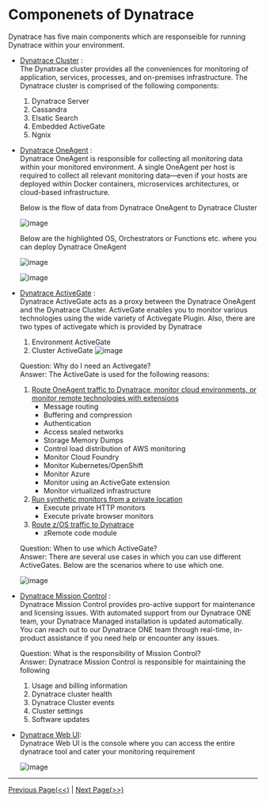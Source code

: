 # Componenets of Dynatrace

Dynatrace has five main components which are responseible for running Dynatrace within your environment.

* [Dynatrace Cluster](https://www.dynatrace.com/support/help/shortlink/managed-overview#dynatrace-managed-installer) :  
    The Dynatrace cluster provides all the conveniences for monitoring of application, services, processes, and on-premises infrastructure. The Dynatrace cluster is comprised of the following components:
    1. Dynatrace Server
    2. Cassandra
    3. Elsatic Search
    4. Embedded ActiveGate
    5. Ngnix

* [Dynatrace OneAgent](https://www.dynatrace.com/support/help/shortlink/oneagent-hub) :  
    Dynatrace OneAgent is responsible for collecting all monitoring data within your monitored environment. A single OneAgent per host is required to collect all relevant monitoring data—even if your hosts are deployed within Docker containers, microservices architectures, or cloud-based infrastructure.  
    
    Below is the flow of data from Dynatrace OneAgent to Dynatrace Cluster 
    
    ![image](https://user-images.githubusercontent.com/19278855/123386884-c15f2600-d5b4-11eb-90b1-7df23f201044.png)

    
    Below are the highlighted OS, Orchestrators or Functions etc. where you can deploy Dynatrace OneAgent
    
    ![image](https://user-images.githubusercontent.com/19278855/123386408-46960b00-d5b4-11eb-9f12-97f8aaec6480.png)
    
    ![image](https://user-images.githubusercontent.com/19278855/123386708-92e14b00-d5b4-11eb-8a31-22729b469cc7.png)


    
    
 * [Dynatrace ActiveGate](https://www.dynatrace.com/support/help/shortlink/activegate-hub) :    
    Dynatrace ActiveGate acts as a proxy between the Dynatrace OneAgent and the Dynatrace Cluster. ActiveGate enables you to monitor various technologies using the wide variety of Activegate Plugin. Also, there are two types of activegate which is provided by Dynatrace
    1. Environment ActiveGate
    2. Cluster ActiveGate
    ![image](https://user-images.githubusercontent.com/19278855/123384356-ebfbaf80-d5b1-11eb-89a0-b2313c9b463b.png)

    
    Question: Why do I need an Activegate?   
    Answer: The ActiveGate is used for the following reasons:  
    1. [Route OneAgent traffic to Dynatrace, monitor cloud environments, or monitor remote technologies with extensions](https://www.dynatrace.com/support/help/shortlink/sgw-types#anchor-route)
        * Message routing
        * Buffering and compression
        * Authentication
        * Access sealed networks
        * Storage Memory Dumps
        * Control load distribution of AWS monitoring
        * Monitor Cloud Foundry
        * Monitor Kubernetes/OpenShift
        * Monitor Azure
        * Monitor using an ActiveGate extension
        * Monitor virtualized infrastructure   
    3. [Run synthetic monitors from a private location](https://www.dynatrace.com/support/help/shortlink/sgw-types#anchor-synthetic)
        * Execute private HTTP monitors
        * Execute private browser monitors  
    5. [Route z/OS traffic to Dynatrace](https://www.dynatrace.com/support/help/shortlink/sgw-types#anchor-mainframe)
        * zRemote code module
    
    Question: When to use which ActiveGate?   
    Answer: There are several use cases in which you can use different ActiveGates. Below are the scenarios where to use which one.
    
    ![image](https://user-images.githubusercontent.com/19278855/123385201-ed79a780-d5b2-11eb-8643-5ff981bc6367.png)

* [Dynatrace Mission Control](https://www.dynatrace.com/support/help/shortlink/managed-support#what-mission-control-does) :     
    Dynatrace Mission Control provides pro-active support for maintenance and licensing issues. With automated support from our Dynatrace ONE team, your Dynatrace Managed installation is updated automatically. You can reach out to our Dynatrace ONE team through real-time, in-product assistance if you need help or encounter any issues.  
    
    Question: What is the responsibility of Mission Control?   
    Answer: Dynatrace Mission Control is responsible for maintaining the following
    1. Usage and billing information
    2. Dynatrace cluster health
    3. Dynatrace Cluster events
    4. Cluster settings
    5. Software updates
    
 * [Dynatrace Web UI]():  
    Dynatrace Web UI is the console where you can access the entire dynatrace tool and cater your monitoring requirement  
    
    ![image](https://user-images.githubusercontent.com/19278855/123388194-249d8800-d5b6-11eb-97a6-21771f49db39.png)


--------------------------------------------------------
   [Previous Page(<<)](https://github.com/ydv999/DynatraceTraining/blob/main/Day1/Day1.A/2.%20Architecture%20of%20Dynatrace.md)      |     [Next Page(>>)](https://github.com/ydv999/DynatraceTraining/blob/main/Day1/Day1.A/4.%20Pre-requisites%20Check%20for%20Dynatrace.md)
